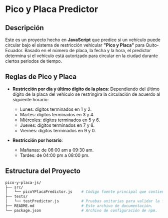 # Pico y Placa Predictor

## Descripción

Este es un proyecto hecho en **JavaScript** que predice si un vehículo puede circular bajo el sistema de restricción vehicular **"Pico y Placa"** para Quito-Ecuador. Basado en el número de placa, la fecha y la hora, el predictor determina si el vehículo está autorizado para circular en la ciudad durante ciertos periodos de tiempo.

## Reglas de Pico y Placa

- **Restricción por día y último dígito de la placa**: Dependiendo del último dígito de la placa del vehículo se restringira la circulación de acuerdo al siguiente horario:
  - Lunes: dígitos terminados en 1 y 2.
  - Martes: dígitos terminados en 3 y 4.
  - Miércoles: dígitos terminados en 5 y 6.
  - Jueves: dígitos terminados en 7 y 8.
  - Viernes: dígitos terminados en 9 y 0.
  
- **Restricción por horario**:
  - Mañanas: de 06:00 am a 09:30 am.
  - Tardes: de 04:00 pm a 08:00 pm.

## Estructura del Proyecto

```bash
pico-y-placa-js/
├── src/
│   └── picoYPlacaPredictor.js    # Código fuente principal que contiene la clase PicoYPlacaPredictor.
├── tests/
│   └── testPredictor.js          # Pruebas unitarias para validar la funcionalidad del predictor.
├── README.md                     # Este archivo de documentación.
└── package.json                  # Archivo de configuración de npm.
